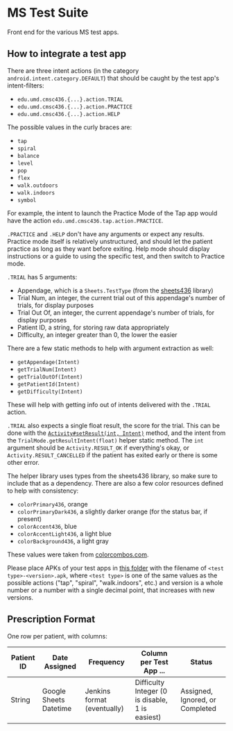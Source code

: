 # MS Test Suite

Front end for the various MS test apps.

## How to integrate a test app

There are three intent actions (in the category `android.intent.category.DEFAULT`) that should be caught by the test app's intent-filters:
- `edu.umd.cmsc436.{...}.action.TRIAL`
- `edu.umd.cmsc436.{...}.action.PRACTICE`
- `edu.umd.cmsc436.{...}.action.HELP`

The possible values in the curly braces are:
- `tap`
- `spiral`
- `balance`
- `level`
- `pop`
- `flex`
- `walk.outdoors`
- `walk.indoors`
- `symbol`

For example, the intent to launch the Practice Mode of the Tap app would have the action `edu.umd.cmsc436.tap.action.PRACTICE`.

`.PRACTICE` and `.HELP` don't have any arguments or expect any results.  Practice mode itself is relatively unstructured, and should let the patient practice as long as they want before exiting.  Help mode should display instructions or a guide to using the specific test, and then switch to Practice mode.

`.TRIAL` has 5 arguments:
- Appendage, which is a `Sheets.TestType` (from the [sheets436](https://github.com/cmsc436/sheets436) library)
- Trial Num, an integer, the current trial out of this appendage's number of trials, for display purposes
- Trial Out Of, an integer, the current appendage's number of trials, for display purposes
- Patient ID, a string, for storing raw data appropriately
- Difficulty, an integer greater than 0, the lower the easier

There are a few static methods to help with argument extraction as well:
- `getAppendage(Intent)`
- `getTrialNum(Intent)`
- `getTrialOutOf(Intent)`
- `getPatientId(Intent)`
- `getDifficulty(Intent)`

These will help with getting info out of intents delivered with the `.TRIAL` action.

`.TRIAL` also expects a single float result, the score for the trial.  This can be done with the [`Activity#setResult(int, Intent)`](https://developer.android.com/reference/android/app/Activity.html#setResult(int%2c%20android.content.Intent)) method, and the intent from the `TrialMode.getResultIntent(float)` helper static method.  The `int` argument should be `Activity.RESULT_OK` if everything's okay, or `Activity.RESULT_CANCELLED` if the patient has exited early or there is some other error.

The helper library uses types from the sheets436 library, so make sure to include that as a dependency.  There are also a few color resources defined to help with consistency:
- `colorPrimary436`, orange
- `colorPrimaryDark436`, a slightly darker orange (for the status bar, if present)
- `colorAccent436`, blue
- `colorAccentLight436`, a light blue
- `colorBackground436`, a light gray

These values were taken from [colorcombos.com](http://www.colorcombos.com/color-schemes/89/ColorCombo89.html).

Please place APKs of your test apps in [this folder](https://drive.google.com/drive/folders/0B0tPbEe1hFoEWGc4YllWT3hjQ1E?usp=sharing) with the filename of `<test type>-<version>.apk`, where `<test type>` is one of the same values as the possible actions ("tap", "spiral", "walk.indoors", etc.) and version is a whole number or a number with a single decimal point, that increases with new versions.

## Prescription Format

One row per patient, with columns:

Patient ID | Date Assigned | Frequency | Column per Test App ... | Status
--- | --- | --- | --- | ---
String | Google Sheets Datetime | Jenkins format (eventually) | Difficulty Integer (0 is disable, 1 is easiest) | Assigned, Ignored, or Completed
